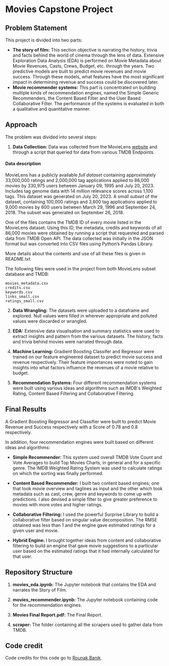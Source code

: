# Movies Capstone Project

## Problem Statement
This project is divided into two parts: 
* **The story of film:** This section objective is narrating the history, trivia and facts behind the world of cinema through the lens of data. Extensive Exploration Data Analysis (EDA) is performed on Movie Metadata about Movie Revenues, Casts, Crews, Budget, etc. through the years. Two predictive models are built to predict movie revenues and movie success. Through these models, what features have the most significant impact in determining revenue and success could be discovered later.
* **Movie recommender systems:** This part is concentrated on building multiple kinds of recommendation engines, named the Simple Generic Recommenders, the Content Based Filter and the User Based Collaborative Filter. The performance of the systems is evaluated in both a qualitative and quantitative manner.


## Approach 

The problem was divided into several steps:

1. **Data Collection:** Data was collected from the MovieLens [website](https://grouplens.org/datasets/movielens/) and through a script that queried for data from various TMDB Endpoints.

#### Data description

MovieLens has a publicly available *full dataset* containing approximately 33,000,000 ratings and 2,000,000 tag applications applied to 86,000 movies by 330,975 users between January 09, 1995 and July 20, 2023. Includes tag genome data with 14 million relevance scores across 1,100 tags. This dataset was generated on July 20, 2023. A *small subset* of the dataset, containing 100,000 ratings and 3,600 tag applications applied to 9,000 movies by 600 users between March 29, 1996 and September 24, 2018. The subset was generated on September 26, 2018.

One of the files contains the TMDB ID of every movie listed in the MovieLens dataset. Using this ID, the metadata, credits and keywords of all 86,000 movies were obtained by running a script that requested and parsed data from TMDB Open API. The data collected was initially in the JSON format but was converted into CSV files using Python’s Pandas Library.

More details about the contents and use of all these files is given in README.txt

The following files were used in the project from both MovieLens subset database and TMDB:

```
movies_metadata.csv
credits.csv
keywords.csv
links_small.csv
ratings_small.csv
```

2. **Data Wrangling:** The datasets were uploaded to a dataframe and explored. Null values were filled in wherever appropriate and polluted values were discarded or wrangled.

3. **EDA:** Extensive data visualisation and summary statistics were used to extract insights and pattern from the various datasets. The history, facts and trivia behind movies were narrated through data.

4. **Machine Learning:** Gradient Boosting Classifer and Regressor were trained on our feature engineered dataset to predict movie success and revenue respectively. Their feature importances were noted to gain insights into what factors influence the revenues of a movie relative to budget.

5. **Recommendation Systems:** Four different recommendation systems were built using various ideas and algorithms such as IMDB's Weighted Rating, Content Based Filtering and Collaborative Filtering.


## Final Results 

A Gradient Boosting Regressor and Classifier were built to predict Movie Revenue and Success respectively with a Score of 0.78 and 0.8 respectively.

In addition, four recommendation engines were built based on different ideas and algorithms:

* **Simple Recommender:** This system used overall TMDB Vote Count and Vote Averages to build Top Movies Charts, in general and for a specific genre. The IMDB Weighted Rating System was used to calculate ratings on which the sorting was finally performed.

* **Content Based Recommender:** I built two content based engines; one that took movie overview and taglines as input and the other which took metadata such as cast, crew, genre and keywords to come up with predictions. I also devised a simple filter to give greater preference to movies with more votes and higher ratings.

* **Collaborative Filtering:** I used the powerful Surprise Library to build a collaborative filter based on singular value decomposition. The RMSE obtained was less than 1 and the engine gave estimated ratings for a given user and movie.

* **Hybrid Engine:** I brought together ideas from content and collaborative filtering to build an engine that gave movie suggestions to a particular user based on the estimated ratings that it had internally calculated for that user.


## Repository Structure

1. **movies_eda.ipynb:** The Jupyter notebook that contains the EDA and narrates the Story of Film.

2. **movies_recommender.ipynb:** The Jupyter notebook containing code for the recommendation engines.

3. **Movies Final Report.pdf:** The Final Report.

4. **scraper:** The folder containing all the scrapers used to gather data from TMDB.


## Code credit

Code credits for this code go to [Rounak Banik](https://github.com/rounakbanik).

